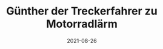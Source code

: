 ---
layout: post
title: "Günther der Treckerfahrer zu Motorradlärm"
date: 2021-08-26
shorttext: "In der Mediathek des Radiosenders FFN findet sich ein zutreffendes Statement von 'Günther dem Treckerfahrer', der das Problem Motorradlärm auf den Punkt bringt. Einfach <span style='text-decoration: underline;'>[hier](https://https://www.fsr.de/media/listen.php?id=11445){:target='_blank'}</span> klicken um das anzuhören."
---